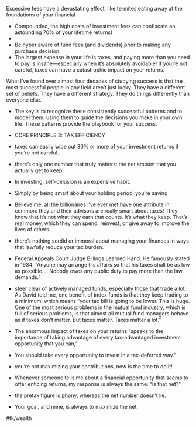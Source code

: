 Excessive fees have a devastating effect, like termites eating away at the foundations of your financial

* Compounded, the high costs of investment fees can confiscate an astounding 70% of your lifetime returns!
* 
* Be hyper aware of fund fees (and dividends) prior to making any purchase decision.
* The largest expense in your life is taxes, and paying more than you need to pay is insane—especially when it’s absolutely avoidable! If you’re not careful, taxes can have a catastrophic impact on your returns.

What I’ve found over almost four decades of studying success is that the most successful people in any field aren’t just lucky. They have a different set of beliefs. They have a different strategy. They do things differently than everyone else.

* The key is to recognize these consistently successful patterns and to model them, using them to guide the decisions you make in your own life. These patterns provide the playbook for your success.

* CORE PRINCIPLE 3: TAX EFFICIENCY

* taxes can easily wipe out 30% or more of your investment returns if you’re not careful.

* there’s only one number that truly matters: the net amount that you actually get to keep.

* In investing, self-delusion is an expensive habit.

* Simply by being smart about your holding period, you’re saving

* Believe me, all the billionaires I’ve ever met have one attribute in common: they and their advisors are really smart about taxes! They know that it’s not what they earn that counts. It’s what they keep. That’s real money, which they can spend, reinvest, or give away to improve the lives of others.

* there’s nothing sordid or immoral about managing your finances in ways that lawfully reduce your tax burden.

* Federal Appeals Court Judge Billings Learned Hand. He famously stated in 1934: “Anyone may arrange his affairs so that his taxes shall be as low as possible…. Nobody owes any public duty to pay more than the law demands.”

* steer clear of actively managed funds, especially those that trade a lot. As David told me, one benefit of index funds is that they keep trading to a minimum, which means “your tax bill is going to be lower. This is huge. One of the most serious problems in the mutual fund industry, which is full of serious problems, is that almost all mutual fund managers behave as if taxes don’t matter. But taxes matter. Taxes matter a lot.”

* The enormous impact of taxes on your returns “speaks to the importance of taking advantage of every tax-advantaged investment opportunity that you can,”

* You should take every opportunity to invest in a tax-deferred way.”

* you’re not maximizing your contributions, now is the time to do it!

* Whenever someone tells me about a financial opportunity that seems to offer enticing returns, my response is always the same: “Is that net?”

* the pretax figure is phony, whereas the net number doesn’t lie.

* Your goal, and mine, is always to maximize the net.

#tk/wealth

